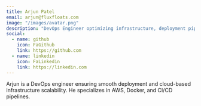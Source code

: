 ```yaml
---
title: Arjun Patel
email: arjun@fluxfloats.com
image: "/images/avatar.png"
description: "DevOps Engineer optimizing infrastructure, deployment pipelines, and cloud scalability."
social:
  - name: github
    icon: FaGithub
    link: https://github.com
  - name: linkedin
    icon: FaLinkedin
    link: https://linkedin.com
---
```


Arjun is a DevOps engineer ensuring smooth deployment and cloud-based infrastructure scalability. He specializes in AWS, Docker, and CI/CD pipelines.
